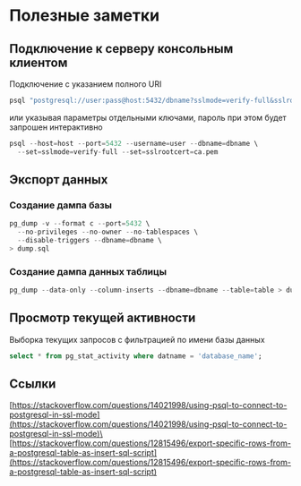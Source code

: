 # Полезные заметки

## Подключение к серверу консольным клиентом

Подключение с указанием полного URI

```c
psql "postgresql://user:pass@host:5432/dbname?sslmode=verify-full&sslrootcert=ca.pem"
```

или указывая параметры отдельными ключами, пароль при этом будет запрошен интерактивно

```c
psql --host=host --port=5432 --username=user --dbname=dbname \
  --set=sslmode=verify-full --set=sslrootcert=ca.pem
```

## Экспорт данных

### Создание дампа базы

```c
pg_dump -v --format c --port=5432 \
  --no-privileges --no-owner --no-tablespaces \
  --disable-triggers --dbname=dbname \
> dump.sql
```

### Создание дампа данных таблицы

```c
pg_dump --data-only --column-inserts --dbname=dbname --table=table > dump.sql
```

## Просмотр текущей активности

Выборка текущих запросов с фильтрацией по имени базы данных

```sql
select * from pg_stat_activity where datname = 'database_name';
```

## Ссылки

[https://stackoverflow.com/questions/14021998/using-psql-to-connect-to-postgresql-in-ssl-mode](https://stackoverflow.com/questions/14021998/using-psql-to-connect-to-postgresql-in-ssl-mode)\
[https://stackoverflow.com/questions/12815496/export-specific-rows-from-a-postgresql-table-as-insert-sql-script](https://stackoverflow.com/questions/12815496/export-specific-rows-from-a-postgresql-table-as-insert-sql-script)
